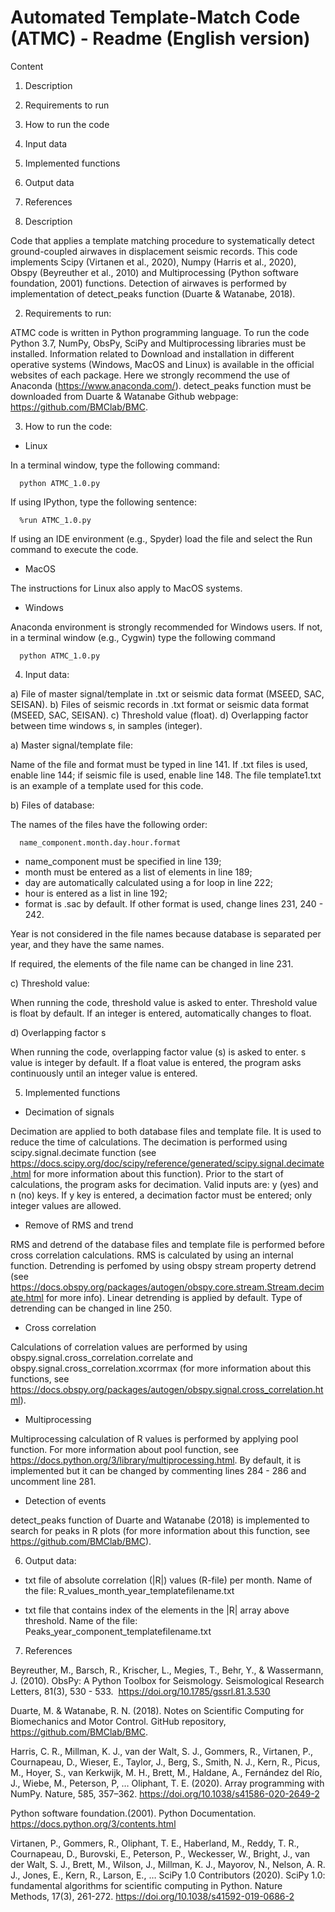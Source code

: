 # Automated Template-Match Code (ATMC) - Readme (English version)

Content

1. Description
2. Requirements to run
3. How to run the code
4. Input data
5. Implemented functions
6. Output data
7. References

1. Description

Code that applies a template matching procedure to systematically detect ground-coupled airwaves 
in displacement seismic records. This code implements Scipy (Virtanen et al., 2020), Numpy (Harris et al., 2020), 
Obspy (Beyreuther et al., 2010) and Multiprocessing (Python software foundation, 2001) functions. 
Detection of airwaves is performed by implementation of detect_peaks function (Duarte & Watanabe, 2018). 

2. Requirements to run:

ATMC code is written in Python programming language. To run the code Python 3.7, NumPy, ObsPy, SciPy and Multiprocessing 
libraries must be installed. Information related to Download and installation in different operative systems (Windows, MacOS and Linux)
is available in the official websites of each package. Here we strongly recommend the use of Anaconda (https://www.anaconda.com/). 
detect_peaks function must be downloaded from Duarte & Watanabe Github webpage: https://github.com/BMClab/BMC. 

3. How to run the code:

- Linux

In a terminal window, type the following command:

      python ATMC_1.0.py 
      
If using IPython, type the following sentence:

      %run ATMC_1.0.py

If using an IDE environment (e.g., Spyder) load the file and select the Run command to execute the code. 

- MacOS 

The instructions for Linux also apply to MacOS systems.

- Windows

Anaconda environment is strongly recommended for Windows users. If not, in a terminal window (e.g., Cygwin)
type the following command

      python ATMC_1.0.py

4. Input data:

a) File of master signal/template in .txt or seismic data format (MSEED, SAC, SEISAN).
b) Files of seismic records in .txt format or seismic data format (MSEED, SAC, SEISAN).
c) Threshold value (float).
d) Overlapping factor between time windows s, in samples (integer). 

a) Master signal/template file:

Name of the file and format must be typed in line 141. If .txt files is used, 
enable line 144; if seismic file is used, enable line 148. The file template1.txt 
is an example of a template used for this code.

b) Files of database:

The names of the files have the following order:

      name_component.month.day.hour.format

- name_component must be specified in line 139;
- month must be entered as a list of elements in line 189;
- day are automatically calculated using a for loop in line 222;
- hour is entered as a list in line 192;
- format is .sac by default. If other format is used, change lines 231, 240 - 242.

Year is not considered in the file names because database is separated
per year, and they have the same names. 

If required, the elements of the file name can be changed in line 231.

c) Threshold value:

When running the code, threshold value is asked to enter. Threshold value
is float by default. If an integer is entered, automatically changes to float.

d) Overlapping factor s

When running the code, overlapping factor value (s) is asked to enter. s value
is integer by default. If a float value is entered, the program asks continuously
until an integer value is entered.

5. Implemented functions

- Decimation of signals

Decimation are applied to both database files and template file. It is used to reduce
the time of calculations. The decimation is performed using scipy.signal.decimate
function (see https://docs.scipy.org/doc/scipy/reference/generated/scipy.signal.decimate.html
for more information about this function). 
Prior to the start of calculations, the program asks for decimation. Valid inputs are: y (yes) and n (no) 
keys. If y key is entered, a decimation factor must be entered; only integer values are allowed.

- Remove of RMS and trend

RMS and detrend of the database files and template file is performed before cross correlation
calculations. RMS is calculated by using an internal function. Detrending is perfomed by 
using obspy stream property detrend (see https://docs.obspy.org/packages/autogen/obspy.core.stream.Stream.decimate.html
for more info). Linear detrending is applied by default. Type of detrending can be changed in line 250.

- Cross correlation 

Calculations of correlation values are performed by using obspy.signal.cross_correlation.correlate
and obspy.signal.cross_correlation.xcorrmax (for more information about this functions, see
https://docs.obspy.org/packages/autogen/obspy.signal.cross_correlation.html). 

- Multiprocessing

Multiprocessing calculation of R values is performed by applying pool function. For more information
about pool function, see https://docs.python.org/3/library/multiprocessing.html. 
By default, it is implemented but it can be changed by commenting lines 284 - 286 and uncomment line 281.

- Detection of events

detect_peaks function of Duarte and Watanabe (2018) is implemented to search for peaks in R plots (for more information
about this function, see https://github.com/BMClab/BMC). 

6. Output data:

- txt file of absolute correlation (|R|) values (R-file) per month. 
   Name of the file: R_values_month_year_templatefilename.txt
   
- txt file that contains index of the elements in the |R| array above threshold.
  Name of the file: Peaks_year_component_templatefilename.txt

7. References

Beyreuther, M., Barsch, R., Krischer, L., Megies, T., Behr, Y., & Wassermann, J. (2010). ObsPy: A Python Toolbox for Seismology. Seismological Research Letters, 81(3), 530 - 533.  https://doi.org/10.1785/gssrl.81.3.530

Duarte, M. & Watanabe, R. N. (2018). Notes on Scientific Computing for Biomechanics and Motor Control. GitHub repository, https://github.com/BMClab/BMC.

Harris, C. R., Millman, K. J., van der Walt, S. J., Gommers, R., Virtanen, P., Cournapeau, D., Wieser, E., Taylor, J., Berg, S., Smith, N. J., Kern, R., Picus, M., Hoyer, S., van Kerkwijk, M. H., Brett, M., Haldane, A., Fernández del Río, J., Wiebe, M., Peterson, P, … Oliphant, T. E. (2020). Array programming with NumPy. Nature, 585, 357–362. https://doi.org/10.1038/s41586-020-2649-2

Python software foundation.(2001). Python Documentation. https://docs.python.org/3/contents.html

Virtanen, P., Gommers, R., Oliphant, T. E., Haberland, M., Reddy, T. R., Cournapeau, D., Burovski, E., Peterson, P., Weckesser, W., Bright, J., van der Walt, S. J., Brett, M., Wilson, J., Millman, K. J., Mayorov, N., Nelson, A. R. J., Jones, E., Kern, R., Larson, E., … SciPy 1.0 Contributors (2020). SciPy 1.0: fundamental algorithms for scientific computing in Python. Nature Methods, 17(3), 261-272. https://doi.org/10.1038/s41592-019-0686-2

